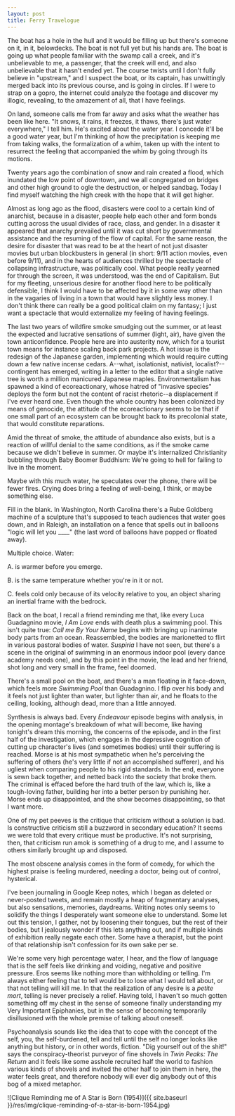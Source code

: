 ```yaml
---
layout: post
title: Ferry Travelogue
---
```


The boat has a hole in the hull and it would be filling up but there's someone on it, in it, belowdecks. The boat is not full yet but his hands are. The boat is going up what people familiar with the swamp call a creek, and it's unbelievable to me, a passenger, that the creek will end, and also unbelievable that it hasn't ended yet. The course twists until I don't fully believe in "upstream," and I suspect the boat, or its captain, has unwittingly merged back into its previous course, and is going in circles. If I were to strap on a gopro, the internet could analyze the footage and discover my illogic, revealing, to the amazement of all, that I have feelings.

On land, someone calls me from far away and asks what the weather has been like here. "It snows, it rains, it freezes, it thaws, there's just water everywhere," I tell him. He's excited about the water year. I concede it'll be a good water year, but I'm thinking of how the precipitation is keeping me from taking walks, the formalization of a whim, taken up with the intent to resurrect the feeling that accompanied the whim by going through its motions.

Twenty years ago the combination of snow and rain created a flood, which inundated the low point of downtown, and we all congregated on bridges and other high ground to ogle the destruction, or helped sandbag. Today I find myself watching the high creek with the hope that it will get higher.

Almost as long ago as the flood, disasters were cool to a certain kind of anarchist, because in a disaster, people help each other and form bonds cutting across the usual divides of race, class, and gender. In a disaster it appeared that anarchy prevailed until it was cut short by governmental assistance and the resuming of the flow of capital. For the same reason, the desire for disaster that was read to be at the heart of not just disaster movies but urban blockbusters in general (in short: 9/11 action movies, even before 9/11), and in the hearts of audiences thrilled by the spectacle of collapsing infrastructure, was politically cool. What people really yearned for through the screen, it was understood, was the end of Capitalism. But for my fleeting, unserious desire for another flood here to be politically defensible, I think I would have to be affected by it in some way other than in the vagaries of living in a town that would have slightly less money. I don't think there can really be a good political claim on my fantasy; I just want a spectacle that would externalize my feeling of having feelings.

The last two years of wildfire smoke smudging out the summer, or at least the expected and lucrative sensations of summer (light, air), have given the town anticonfidence. People here are into austerity now, which for a tourist town means for instance scaling back park projects. A hot issue is the redesign of the Japanese garden, implementing which would require cutting down a few native incense cedars. A--what, isolationist, nativist, localist?--contingent has emerged, writing in a letter to the editor that a single native tree is worth a million manicured Japanese maples. Environmentalism has spawned a kind of ecoreactionary, whose hatred of "invasive species" deploys the form but not the content of racist rhetoric--a displacement if I've ever heard one. Even though the whole country has been colonized by means of genocide, the attitude of the ecoreactionary seems to be that if one small part of an ecosystem can be brought back to its precolonial state, that would constitute reparations.

Amid the threat of smoke, the attitude of abundance also exists, but is a reaction of willful denial to the same conditions, as if the smoke came because we didn't believe in summer. Or maybe it's internalized Christianity bubbling through Baby Boomer Buddhism: We're going to hell for failing to live in the moment.

Maybe with this much water, he speculates over the phone, there will be fewer fires. Crying does bring a feeling of well-being, I think, or maybe something else.

Fill in the blank. In Washington, North Carolina there's a Rube Goldberg machine of a sculpture that's supposed to teach audiences that water goes down, and in Raleigh, an installation on a fence that spells out in balloons "logic will let you \_\_\_\_" (the last word of balloons have popped or floated away).

Multiple choice. Water:

A. is warmer before you emerge.

B. is the same temperature whether you're in it or not.

C. feels cold only because of its velocity relative to you, an object sharing an inertial frame with the bedrock.

Back on the boat, I recall a friend reminding me that, like every Luca Guadagnino movie, *I Am Love* ends with death plus a swimming pool. This isn't quite true: *Call me By Your Name* begins with bringing up inanimate body parts from an ocean. Reassembled, the bodies are marionetted to flirt in various pastoral bodies of water. *Suspiria* I have not seen, but there's a scene in the original of swimming in an enormous indoor pool (every dance academy needs one), and by this point in the movie, the lead and her friend, shot long and very small in the frame, feel doomed.

There's a small pool on the boat, and there's a man floating in it face-down, which feels more *Swimming Pool* than Guadagnino. I flip over his body and it feels not just lighter than water, but lighter than air, and he floats to the ceiling, looking, although dead, more than a little annoyed.

Synthesis is always bad. Every *Endeavour* episode begins with analysis, in the opening montage's breakdown of what will become, like having tonight's dream this morning, the concerns of the episode, and in the first half of the investigation, which engages in the depressive cognition of cutting up character's lives (and sometimes bodies) until their suffering is reached. Morse is at his most sympathetic when he's perceiving the suffering of others (he's very little if not an accomplished sufferer), and his ugliest when comparing people to his rigid standards. In the end, everyone is sewn back together, and netted back into the society that broke them. The criminal is effaced before the hard truth of the law, which is, like a tough-loving father, building her into a better person by punishing her. Morse ends up disappointed, and the show becomes disappointing, so that I want more.

One of my pet peeves is the critique that criticism without a solution is bad. Is constructive criticism still a buzzword in secondary education? It seems we were told that every critique must be productive. It's not surprising, then, that criticism run amok is something of a drug to me, and I assume to others similarly brought up and disposed.

The most obscene analysis comes in the form of comedy, for which the highest praise is feeling murdered, needing a doctor, being out of control, hysterical.

I've been journaling in Google Keep notes, which I began as deleted or never-posted tweets, and remain mostly a heap of fragmentary analyses, but also sensations, memories, daydreams. Writing notes only seems to solidify the things I desperately want someone else to understand. Some let out this tension, I gather, not by loosening their tongues, but the rest of their bodies, but I jealously wonder if this lets anything out, and if multiple kinds of exhibition really negate each other. Some have a therapist, but the point of that relationship isn't confession for its own sake per se.

We're some very high percentage water, I hear, and the flow of language that is the self feels like drinking and voiding, negative and positive pressure. Eros seems like nothing more than withholding or telling. I'm always either feeling that to tell would be to lose what I would tell about, or that not telling will kill me. In that the realization of any desire is a *petite mort*, telling is never precisely a relief. Having told, I haven't so much gotten something off my chest in the sense of someone finally understanding my Very Important Epiphanies, but in the sense of becoming temporarily disillusioned with the whole premise of talking about oneself.

Psychoanalysis sounds like the idea that to cope with the concept of the self, you, the self-burdened, tell and tell until the self no longer looks like anything but history, or in other words, fiction. "Dig yourself out of the shit!" says the conspiracy-theorist purveyor of fine shovels in *Twin Peaks: The Return* and it feels like some asshole recruited half the world to fashion various kinds of shovels and invited the other half to join them in here, the water feels great, and therefore nobody will ever dig anybody out of this bog of a mixed metaphor.

![Clique Reminding me of A Star is Born (1954)]({{ site.baseurl }}/res/img/clique-reminding-of-a-star-is-born-1954.jpg)